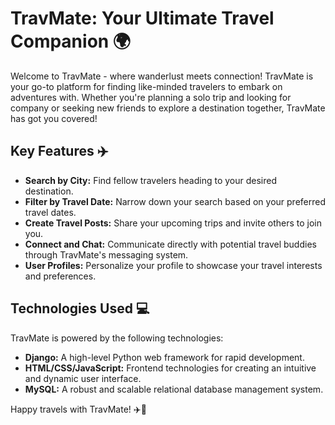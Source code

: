 # TravMate: Your Ultimate Travel Companion 🌍

Welcome to TravMate - where wanderlust meets connection! TravMate is your go-to platform for finding like-minded travelers to embark on adventures with. Whether you're planning a solo trip and looking for company or seeking new friends to explore a destination together, TravMate has got you covered!

## Key Features ✈️

- **Search by City:** Find fellow travelers heading to your desired destination.
- **Filter by Travel Date:** Narrow down your search based on your preferred travel dates.
- **Create Travel Posts:** Share your upcoming trips and invite others to join you.
- **Connect and Chat:** Communicate directly with potential travel buddies through TravMate's messaging system.
- **User Profiles:** Personalize your profile to showcase your travel interests and preferences.

## Technologies Used 💻

TravMate is powered by the following technologies:

- **Django:** A high-level Python web framework for rapid development.
- **HTML/CSS/JavaScript:** Frontend technologies for creating an intuitive and dynamic user interface.
- **MySQL:** A robust and scalable relational database management system.

Happy travels with TravMate! ✈️🌟
